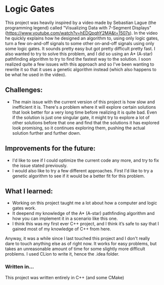 # Logic Gates
This project was heavily inspired by a video made by Sebastian Lague (the programming legend) called "Visualizing Data with 7-Segment Displays" (https://www.youtube.com/watch?v=hEDQpqhY2MA&t=1507s).
In the video he quickly explains how he designed an algorithm to, using only logic gates, turn a few on-and-off signals to some other on-and-off signals using only some logic gates. It sounds pretty easy but got pretty difficult pretty fast.
I also wanted to try to solve this problem, and I did so using an A* (A-star) pathfinding algorithm to try to find the fastest way to the solution. I soon realized quite a few issues with this approach and so I've been wanting to rewrite it so that it uses a genetic algorithm instead (which also happens to be what he used in the video).

## Challenges:
- The main issue with the current version of this project is how slow and inefficient it is. There's a problem where it will explore certain solutions that look better for a very long time before realizing it is quite bad. Even if the solution is just one singular gate, it might try to explore a lot of other solutions before that one and find that the solutions it has explored look promising, so it continues exploring them, pushing the actual solution further and further down.

## Improvements for the future:
- I'd like to see if I could optimize the current code any more, and try to fix the issue stated previously.
- I would also like to try a few different approaches. First I'd like to try a genetic algorithm to see if it would be a better fit for this problem.

## What I learned:
- Working on this project taught me a lot about how a computer and logic gates work.
- It deepend my knowledge of the A* (A-star) pathfinding algorithm and how you can implement it in a scenario like this one.
- I think this was my first ever C++ project, and I think it’s safe to say that I gained most of my knowledge of C++ from here.

Anyway, it was a while since I last touched this project and I don't really dare to touch anything else as of right now. It works for easy problems, but takes an unreasonable amount of time for some slightly more difficult problems.
I used CLion to write it, hence the .idea folder.

### Written in...
This project was written entirely in C++ (and some CMake)
